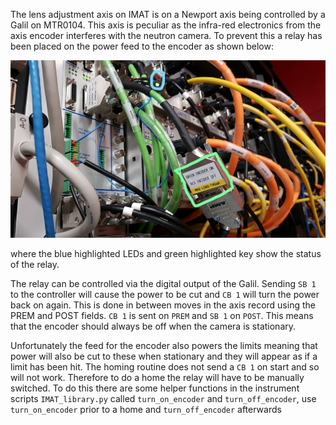 The lens adjustment axis on IMAT is on a Newport axis being controlled by a Galil on MTR0104. This axis is peculiar as the infra-red electronics from the axis encoder interferes with the neutron camera. To prevent this a relay has been placed on the power feed to the encoder as shown below:

![](motors/IMAT_relay.jpg)

where the blue highlighted LEDs and green highlighted key show the status of the relay.

The relay can be controlled via the digital output of the Galil. Sending `SB 1` to the controller will cause the power to be cut and `CB 1` will turn the power back on again. This is done in between moves in the axis record using the PREM and POST fields. `CB 1` is sent on `PREM` and `SB 1` on `POST`. This means that the encoder should always be off when the camera is stationary.

Unfortunately the feed for the encoder also powers the limits meaning that power will also be cut to these when stationary and they will appear as if a limit has been hit. The homing routine does not send a `CB 1` on start and so will not work. Therefore to do a home the relay will have to be manually switched. To do this there are some helper functions in the instrument scripts `IMAT_library.py` called `turn_on_encoder` and `turn_off_encoder`, use `turn_on_encoder` prior to a home and `turn_off_encoder` afterwards